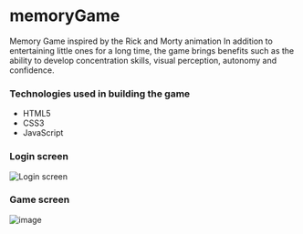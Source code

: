 # memoryGame
Memory Game inspired by the Rick and Morty animation In addition to entertaining little ones for a long time, the game brings benefits such as the ability to develop concentration skills, visual perception, autonomy and confidence.

### Technologies used in building the game
* HTML5
* CSS3
* JavaScript

### Login screen
![Login screen](https://github.com/abraaocrvlh42/memoryGame/assets/107937340/8e538e92-c0b1-49eb-a29c-cf4b5bf80a63)

### Game screen
![image](https://github.com/abraaocrvlh42/memoryGame/assets/107937340/3f9cad02-cd77-4d34-bff0-11f49604ff9c)

